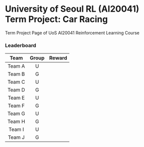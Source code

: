 # University of Seoul RL (AI20041) Term Project: Car Racing

Term Project Page of UoS AI20041 Reinforcement Learning Course

### Leaderboard

|         Team                   |  Group  |  Reward  |
|:------------------------------:|:-------:|:---------|
|            Team A              |    U    |          |
|            Team B              |    G    |          |
|            Team C              |    U    |          |
|            Team D              |    G    |          |
|            Team E              |    U    |          |
|            Team F              |    G    |          |
|            Team G              |    U    |          |
|            Team H              |    G    |          |
|            Team I              |    U    |          |
|            Team J              |    G    |          |
